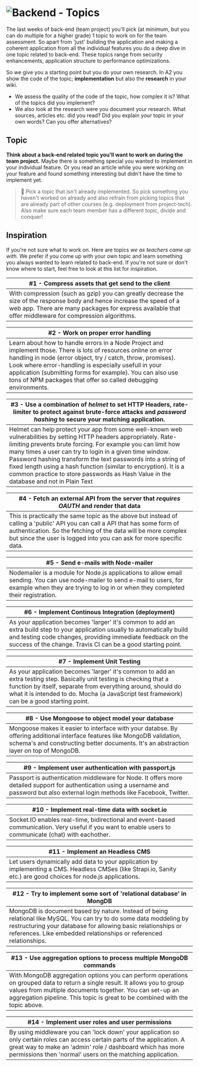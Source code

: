 # ![Backend - Topics][banner-topics]

The last weeks of back-end (team project) you'll pick (at minimum, but you can do multiple for a higher grade) 1 topic to work on for the team assessment. So apart from 'just' building the application and making a coherent application from all the individual features you do a deep dive in one topic related to back-end. These topics range from security enhancements, application structure to performance optimizations.

So we give you a starting point but you do your own research. In A2 you show the code of the topic; **implementation** but also the **research** in your wiki. 

* We assess the quality of the code of the topic, how complex it is? What of the topics did you implement? 
* We also look at the research were you document your research. What sources, articles etc. did you read? Did you explain your topic in your own words? Can you offer alternatives?

## Topic

**Think about a back-end related topic you'll want to work on during the team project.** Maybe there is something special you wanted to implement in your individual feature. Or you read an article while you were working on your feature and found something interesting but didn't have the time to implement yet.

> 🚨 Pick a topic that isn't already implemented. So pick something you haven't worked on already and also refrain from picking topics that are already part of other courses (e.g. deployment from project-tech). Also make sure each team member has a different topic, divide and conquer!

## Inspiration

If you're not sure what to work on. Here are topics _we as teachers came up with._ We prefer if you come up with your own topic and learn something you always wanted to learn related to back-end. If you're not sure or don't know where to start, feel free to look at this list for inspiration.

| #1 - Compress assets that get send to the client |
|---|
| With compression (such as gzip) you can greatly decrease the size of the response body and hence increase the speed of a web app. There are many packages for express available that offer middleware for compression algorithms. |

| #2 - Work on proper error handling |
|---|
| Learn about how to handle errors in a Node Project and implement those. There is lots of resources online on error handling in node (error object, try / catch, throw, promises). Look where error-handling is especially usefull in your application (submitting forms for example). You can also use tons of NPM packages that offer so called debugging environments.|

| #3 - Use a combination of _helmet_ to set HTTP Headers, rate-limiter to protect against brute-force attacks and _password hashing_ to secure your matching application.  |
|---|
| Helmet can help protect your app from some well-known web vulnerabilities by setting HTTP headers appropriately. Rate-limiting prevents brute forcing. For example you can limit how many times a user can try to login in a given time window. Password hashing transform the text passwords into a string of fixed length using a hash function (similar to encryption). It is a common practice to store passwords as Hash Value in the database and not in Plain Text|

| #4 - Fetch an external API from the server that _requires OAUTH_ and render that data |
|---|
| This is practically the same topic as the above but instead of calling a 'public' API you can call a API that has some form of authentication. So the fetching of the data will be more complex but since the user is logged into you can ask for more specific data.  |

| #5 - Send e-mails with Node-mailer |
|---|
|Nodemailer is a module for Node.js applications to allow email sending. You can use node-mailer to send e-mail to users, for example when they are trying to log in or when they completed their registration. |

| #6 - Implement Continous Integration (deployment) |
|---|
| As your application becomes 'larger' it's common to add an extra build step to your application usually to automatically build and testing code changes, providing immediate feedback on the success of the change. Travis CI can be a good starting point.  |

| #7 - Implement Unit Testing |
|---|
| As your application becomes 'larger' it's common to add an extra testing step. Basically unit testing is checking that a function by itself, separate from everything around, should do what it is intended to do. Mocha (a JavaScript test framework) can be a good starting point. |

| #8 - Use Mongoose to object model your database |
|---|
| Mongoose makes it easier to interface with your databse. By offering additional interface features like MongoDB validation, schema's and constructing better documents. It's an abstraction layer on top of MongoDB.|

| #9 - Implement user authentication with passport.js |
|---|
| Passport is authentication middleware for Node. It offers more detailed support for authentication using a username and password but also external login methods like Facebook, Twitter. |

| #10 - Implement real-time data with socket.io |
|---|
| Socket.IO enables real-time, bidirectional and event-based communication. Very useful if you want to enable users to communicate (chat) with eachother. |

| #11 - Implement an Headless CMS |
|---|
| Let users dynamically add data to your application by implementing a CMS. Headless CMSes (like Strapi.io, Sanity etc.) are good choices for node.js applications. |

| #12 -  Try to implement some sort of 'relational database' in MongDB |
|---|
| MongoDB is document based by nature. Instead of being relational like MySQL. You can try to do some data moddeling by restructuring your database for allowing basic relationships or references. Like embedded relationships or referenced relationships. |

| #13 -  Use aggregation options to process multiple MongoDB commands |
|---|
| With MongoDB aggregation options you can perform operations on grouped data to return a single result. It allows you to group values from multiple documents together. You can set-up an aggregation pipeline. This topic is great to be combined with the topic above. |

| #14 -  Implement user roles and user permissions |
|---|
| By using middleware you can 'lock down' your application so only certain roles can access certain parts of the application. A great way to make an 'admin' role / dashboard which has more permissions then 'normal' users on the matching application. |

[banner-topics]: https://cmda-bt.github.io/be-course-20-21/assets/banner-topics.svg

